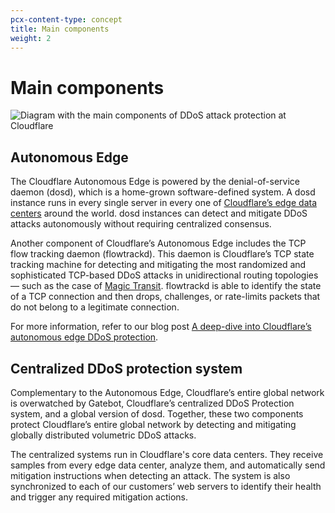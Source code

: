 ```yaml
---
pcx-content-type: concept
title: Main components
weight: 2
---
```


# Main components

![Diagram with the main components of DDoS attack protection at Cloudflare](/ddos-protection/static/ddos-diagram.png)

## Autonomous Edge

The Cloudflare Autonomous Edge is powered by the denial-of-service daemon (dosd), which is a home-grown software-defined system. A dosd instance runs in every single server in every one of [Cloudflare’s edge data centers](https://www.cloudflare.com/network/) around the world. dosd instances can detect and mitigate DDoS attacks autonomously without requiring centralized consensus.

Another component of Cloudflare’s Autonomous Edge includes the TCP flow tracking daemon (flowtrackd). This daemon is Cloudflare’s TCP state tracking machine for detecting and mitigating the most randomized and sophisticated TCP-based DDoS attacks in unidirectional routing topologies — such as the case of [Magic Transit](/magic-transit/). flowtrackd is able to identify the state of a TCP connection and then drops, challenges, or rate-limits packets that do not belong to a legitimate connection.

For more information, refer to our blog post [A deep-dive into Cloudflare’s autonomous edge DDoS protection](https://blog.cloudflare.com/deep-dive-cloudflare-autonomous-edge-ddos-protection/).

## Centralized DDoS protection system

Complementary to the Autonomous Edge, Cloudflare’s entire global network is overwatched by Gatebot, Cloudflare’s centralized DDoS Protection system, and a global version of dosd. Together, these two components protect Cloudflare’s entire global network by detecting and mitigating globally distributed volumetric DDoS attacks.

The centralized systems run in Cloudflare's core data centers. They receive samples from every edge data center, analyze them, and automatically send mitigation instructions when detecting an attack. The system is also synchronized to each of our customers’ web servers to identify their health and trigger any required mitigation actions.
